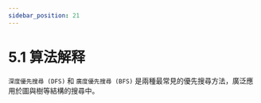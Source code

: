 ```yaml
---
sidebar_position: 21
---
```


# 5.1 算法解释

`深度優先搜尋 (DFS)` 和 `廣度優先搜尋 (BFS)` 是兩種最常見的優先搜尋方法，廣泛應用於圖與樹等結構的搜尋中。